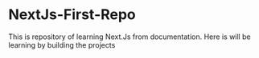 # NextJs-First-Repo
This is repository of learning Next.Js from documentation.
Here is will be learning by building the projects

